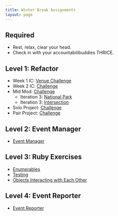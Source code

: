 ```yaml
---
title: Winter Break Assignments
layout: page
---
```


## Required
* Rest, relax, clear your head.
* Check in with your accountabilibuddies THRICE.

## Level 1: Refactor
* Week 1 IC: [Venue Challenge](XYZ)
* Week 2 IC: [Challenge](XYZ)
* Mid Mod: [Challenge](XYZ)
  * Iteration 3: [National Park](XYZ)
  * Iteration 3: [Intersection](XYZ)
* Solo Project: [Challenge](XYZ)
* Pair Project: [Challenge](XYZ)

## Level 2: Event Manager
* [Event Manager](./projects/eventmanager)

## Level 3: Ruby Exercises
* [Enumerables](https://github.com/turingschool/ruby-exercises/tree/main/enumerables)
* [Testing](https://github.com/turingschool/ruby-exercises/tree/main/mythical-creatures)
* [Objects Interacting with Each Other](https://github.com/turingschool/ruby-exercises/tree/main/objects-and-methods)

## Level 4: Event Reporter
* [Event Reporter](https://backend.turing.io/module1/projects/event_reporter)

